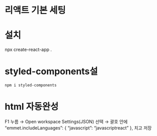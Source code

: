 # 리액트 기본 세팅

# 설치

npx create-react-app .

# styled-components설

`npm i styled-components`

# html 자동완성

F1 누름 → Open workspace Settings(JSON) 선택 → 괄호 안에 “emmet.includeLanguages”: { “javascript”: “javascriptreact” }, 치고 저장
